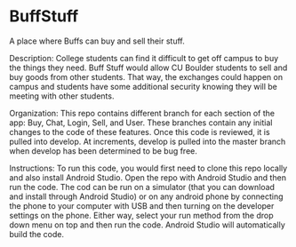 # BuffStuff
A place where Buffs can buy and sell their stuff. 

Description: College students can find it difficult to get off campus to buy the things they need. Buff Stuff would allow CU Boulder students to sell and buy goods from other students. That way, the exchanges could happen on campus and students have some additional security knowing they will be meeting with other students.

Organization: This repo contains different branch for each section of the app: Buy, Chat, Login, Sell, and User. These branches contain any initial changes to the code of these features. Once this code is reviewed, it is pulled into develop. At increments, develop is pulled into the master branch when develop has been determined to be bug free.

Instructions: To run this code, you would first need to clone this repo locally and also install Android Studio. Open the repo with Android Studio and then run the code. The cod can be run on a simulator (that you can download and install through Android Studio) or on any android phone by connecting the phone to your computer with USB and then turning on the developer settings on the phone. Either way, select your run method from the drop down menu on top and then run the code. Android Studio will automatically build the code.
